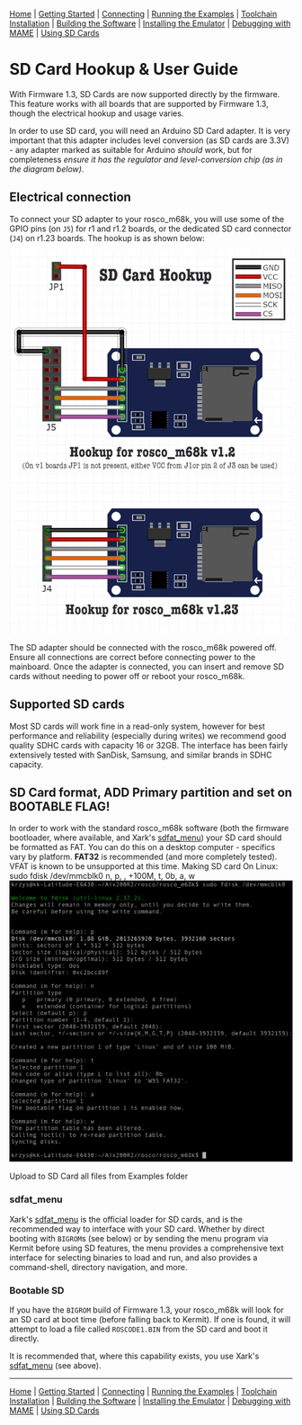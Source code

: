 [Home](index.md) | [Getting Started](getting-started.md) | [Connecting](connecting.md) | [Running the Examples](running-the-examples.md) | [Toolchain Installation](toolchain-installation.md) | [Building the Software](building-the-software.md) | [Installing the Emulator](installing-the-emulator.md) | [Debugging with MAME](MAME-serial.md) | [Using SD Cards](SDCardGuide.md)

# SD Card Hookup & User Guide

With Firmware 1.3, SD Cards are now supported directly by the firmware. This feature works with all boards that are supported by Firmware 1.3, though the electrical hookup and usage varies.

In order to use SD card, you will need an Arduino SD Card adapter. It is very important that this adapter includes level conversion (as SD cards are 3.3V) - any adapter marked as suitable for Arduino _should_ work, but for completeness *ensure it has the regulator and level-conversion chip (as in the diagram below)*.

## Electrical connection

To connect your SD adapter to your rosco_m68k, you will use some of the GPIO pins (on `J5`) for r1 and r1.2 boards, or the dedicated SD card connector (`J4`) on r1.23 boards. The hookup is as shown below:

![SD Card Hookup](images/sd-hookup.png)

The SD adapter should be connected with the rosco_m68k powered off. Ensure all connections are correct before connecting power to the mainboard. Once the adapter is connected, you can insert and remove SD cards without needing to power off or reboot your rosco_m68k.

## Supported SD cards

Most SD cards will work fine in a read-only system, however for best performance and reliability (especially during writes) we recommend good quality SDHC cards with capacity 16 or 32GB. The interface has been fairly extensively tested with SanDisk, Samsung, and similar brands in SDHC capacity.

## SD Card format, ADD Primary partition and set on BOOTABLE FLAG!

In order to work with the standard rosco_m68k software (both the firmware bootloader, where available, and Xark's [sdfat_menu](code/software/sdfat_menu)) your SD card should be formatted as FAT. You can do this on a desktop computer - specifics vary by platform.
**FAT32** is recommended (and more completely tested). VFAT is known to be unsupported at this time.
Making SD card On Linux:
  sudo fdisk /dev/mmcblk0
  n, p, <Enter>, +100M, t, 0b, a, w
![Formating SD Card](images/making_sd_card.png)

  Upload to SD Card all files from Examples folder

### sdfat_menu

Xark's [sdfat_menu](code/software/sdfat_menu) is the official loader for SD cards, and is the recommended way to interface with your SD card. Whether by direct booting with `BIGROM`s (see below) or by sending the menu program via Kermit before using SD features, the menu provides a comprehensive text interface for selecting binaries to load and run, and also provides a command-shell, directory navigation, and more.

### Bootable SD

If you have the `BIGROM` build of Firmware 1.3, your rosco_m68k will look for an SD card at boot time (before falling back to Kermit). If one is found, it will attempt to load a file called `ROSCODE1.BIN` from the SD card and boot it directly.

It is recommended that, where this capability exists, you use Xark's [sdfat_menu](code/software/sdfat_menu) (see above).


---

[Home](index.md) | [Getting Started](getting-started.md) | [Connecting](connecting.md) | [Running the Examples](running-the-examples.md) | [Toolchain Installation](toolchain-installation.md) | [Building the Software](building-the-software.md) | [Installing the Emulator](installing-the-emulator.md) | [Debugging with MAME](MAME-serial.md) | [Using SD Cards](SDCardGuide.md)
